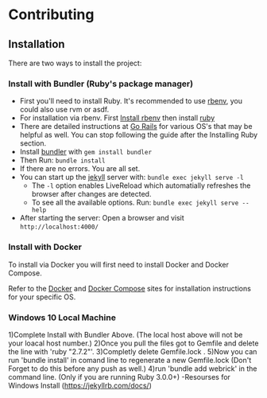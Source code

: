 # Contributing


## Installation
There are two ways to install the project:

### Install with Bundler (Ruby's package manager)
 - First you'll need to install Ruby. It's recommended to use [rbenv](https://github.com/rbenv/rbenv), you could also use rvm or asdf.
 - For installation via rbenv. First [Install rbenv](https://github.com/rbenv/rbenv#installation) then install [ruby](https://github.com/rbenv/rbenv#installing-ruby-versions)
 - There are detailed instructions at [Go Rails](https://gorails.com/setup/) for various OS's that may be helpful as well. You can stop following the guide after the Installing Ruby section.
 - Install [bundler](https://bundler.io/) with `gem install bundler`
 - Then Run: `bundle install`
 - If there are no errors. You are all set.
 - You can start up the [jekyll](https://jekyllrb.com/) server with: `bundle exec jekyll serve -l`
   - The `-l` option enables LiveReload which automatially refreshes the browser after changes are detected.
   - To see all the available options. Run: `bundle exec jekyll serve --help`
 - After starting the server: Open a browser and visit `http://localhost:4000/`

### Install with Docker
To install via Docker you will first need to install Docker and Docker Compose.

Refer to the [Docker](https://docs.docker.com/get-docker/) and [Docker Compose](https://docs.docker.com/compose/install/) sites for installation instructions for your specific OS.

### Windows 10 Local Machine
 1)Complete Install with Bundler Above. (The local host above will not be your loacal host number.)
 2)Once you pull the files got to Gemfile and delete the line with 'ruby "2.7.2"'.
 3)Completly delete Gemfile.lock .
 5)Now you can run 'bundle install' in comand line to regenerate a new Gemfile.lock (Don't Forget to do this before any push as well.)
 4)run 'bundle add webrick' in the command line. (Only if you are running Ruby 3.0.0+)
 -Resourses for Windows Install (https://jekyllrb.com/docs/)